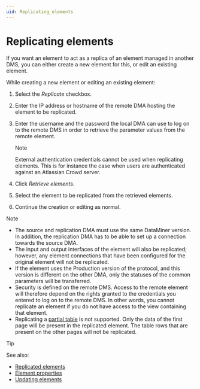 ```yaml
---
uid: Replicating_elements
---
```


# Replicating elements

If you want an element to act as a replica of an element managed in another DMS, you can either create a new element for this, or edit an existing element.

While creating a new element or editing an existing element:

1. Select the *Replicate* checkbox.

1. Enter the IP address or hostname of the remote DMA hosting the element to be replicated.

1. Enter the username and the password the local DMA can use to log on to the remote DMS in order to retrieve the parameter values from the remote element.

   > [!NOTE]
   > External authentication credentials cannot be used when replicating elements. This is for instance the case when users are authenticated against an Atlassian Crowd server.

1. Click *Retrieve elements*.

1. Select the element to be replicated from the retrieved elements.

1. Continue the creation or editing as normal.

> [!NOTE]
>
> - The source and replication DMA must use the same DataMiner version. In addition, the replication DMA has to be able to set up a connection towards the source DMA.
> - The input and output interfaces of the element will also be replicated; however, any element connections that have been configured for the original element will not be replicated.
> - If the element uses the Production version of the protocol, and this version is different on the other DMA, only the statuses of the common parameters will be transferred.
> - Security is defined on the remote DMS. Access to the remote element will therefore depend on the rights granted to the credentials you entered to log on to the remote DMS. In other words, you cannot replicate an element if you do not have access to the view containing that element.
> - Replicating a [partial table](xref:Table_parameters#partial-tables) is not supported. Only the data of the first page will be present in the replicated element. The table rows that are present on the other pages will not be replicated.

> [!TIP]
> See also:
>
> - [Replicated elements](xref:Replicated_elements)
> - [Element properties](xref:Element_properties)
> - [Updating elements](xref:Updating_elements)
